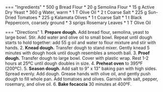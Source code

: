 === "Ingredients"
    * 500 g Bread Flour
    * 20 g Semolina Flour
    * 15 g Active Dry Yeast
    * 360 g Water, warm
    * 1 T Olive Oil
    * 2 t Coarse Salt
    * 225 g Sun-Dried Tomatoes
    * 225 g Kalamata Olives
    * 1 t Coarse Salt
    * 1 t Black Peppercorn, coarsely ground
    * 3 sprigs Rosemary Leaves
    * 1 T Olive Oil

=== "Directions"
    1. **Prepare dough.** Add bread flour, semolina, yeast to large bowl. Stir. Add water and olive oil to small bowl. Repeat until dough starts to hold together: add 55 g oil and water to flour mixture and stir with hands.
    2. **Knead dough.** Transfer dough to stand mixer. Gently knead 5 minutes with dough hook until dough resembles a smooth ball.
    3. **Proof dough.** Transfer dough to large bowl. Cover with plastic wrap. Rest 1-2 hours at 25ºC until dough doubles in size.
    4. **Preheat oven** to 395ºF (200ºC).
    5. **Season dough.** Add salt to 9" x 13" baking pan with high sides. Spread evenly. Add dough. Grease hands with olive oil, and gently push dough to fill whole pan. Add tomatoes and olives. Garnish with salt, pepper, rosemary, and olive oil.
    6. **Bake focaccia** 30 minutes at 400ºF.

[^1]:
    Ramsay, Gordon. ["Gordon Ramsay's Guide To Baking | Ultimate Cookery Course."](https://www.youtube.com/watch?v=WR1MDeP-qSc) *YouTube.* 14 January 2020.

